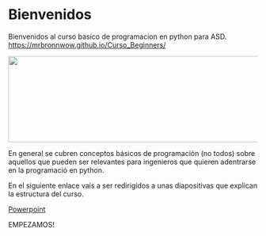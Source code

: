
# Bienvenidos
Bienvenidos al curso basico de programacion en python para ASD.
https://mrbronnwow.github.io/Curso_Beginners/

<img style="display: block; margin-left: auto; margin-right: auto;" src="https://www.altran.com/as-content/themes/altran/images/logo.svg" alt="" width="547" height="174" />

En general se cubren conceptos básicos de programación (no todos) sobre aquellos que pueden ser relevantes para ingenieros que quieren adentrarse en la programació en python.

En el siguiente enlace vais a ser redirigidos a unas diapositivas que explican la estructura del curso.

[Powerpoint](https://github.com/pentaerre/pentaerre.github.io/blob/main/Estructura%20curso%20basico%20python.pptx)

EMPEZAMOS!
